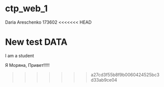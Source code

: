 # ctp_web_1
Daria Areschenko
173602
<<<<<<< HEAD

New test DATA
=======
I am a student

Я Моряна, Привет!!!!!
>>>>>>> a27cd3f55b8f9b0060424525bc3d33ab9ce04
